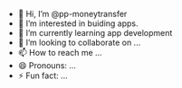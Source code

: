 - 👋 Hi, I’m @pp-moneytransfer
- 👀 I’m interested in buiding apps.
- 🌱 I’m currently learning app development
- 💞️ I’m looking to collaborate on ...
- 📫 How to reach me ...
- 😄 Pronouns: ...
- ⚡ Fun fact: ...

<!---
pp-moneytransfer/pp-moneytransfer is a ✨ special ✨ repository because its `README.md` (this file) appears on your GitHub profile.
You can click the Preview link to take a look at your changes.
--->
